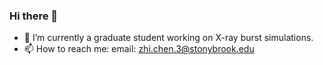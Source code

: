### Hi there 👋

- 🔭 I’m currently a graduate student working on X-ray burst simulations.
- 📫 How to reach me: email: zhi.chen.3@stonybrook.edu


<!--
**zhichen3/zhichen3** is a ✨ _special_ ✨ repository because its `README.md` (this file) appears on your GitHub profile.

Here are some ideas to get you started:

- 🔭 I’m currently working on ...
- 🌱 I’m currently learning ...
- 👯 I’m looking to collaborate on ...
- 🤔 I’m looking for help with ...
- 💬 Ask me about ...
- 📫 How to reach me: ...
- 😄 Pronouns: ...
- ⚡ Fun fact: ...
-->
